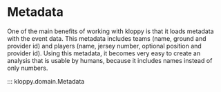 # Metadata

One of the main benefits of working with kloppy is that it loads metadata with the event data. This metadata includes teams (name, ground and provider id) and players (name, jersey number, optional position and provider id). Using this metadata, it becomes very easy to create an analysis that is usable by humans, because it includes names instead of only numbers.

::: kloppy.domain.Metadata

